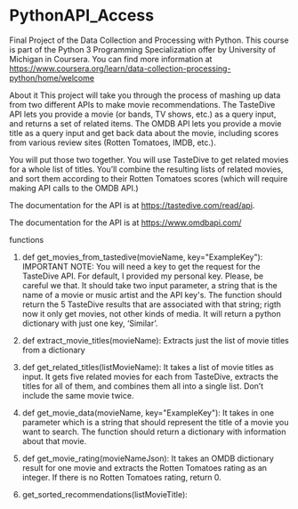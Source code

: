 # PythonAPI_Access

Final Project of the Data Collection and Processing with Python. This course is part of the Python 3 Programming Specialization offer by University of Michigan in Coursera. You can find more information at https://www.coursera.org/learn/data-collection-processing-python/home/welcome

About it
This project will take you through the process of mashing up data from two different APIs to make movie recommendations. The TasteDive API lets you provide a movie (or bands, TV shows, etc.) as a query input, and returns a set of related items. The OMDB API lets you provide a movie title as a query input and get back data about the movie, including scores from various review sites (Rotten Tomatoes, IMDB, etc.).

You will put those two together. You will use TasteDive to get related movies for a whole list of titles. You’ll combine the resulting lists of related movies, and sort them according to their Rotten Tomatoes scores (which will require making API calls to the OMDB API.)

The documentation for the API is at https://tastedive.com/read/api.

The documentation for the API is at https://www.omdbapi.com/

functions
1. def get_movies_from_tastedive(movieName, key="ExampleKey"):
IMPORTANT NOTE: You will need a key to get the request for the TasteDive API. For default, I provided my personal key. Please, be careful we that.
It should take two input parameter, a string that is the name of a movie or music artist and the API key's. The function should return the 5 TasteDive results that are associated with that string; rigth now it only get movies, not other kinds of media. It will return a python dictionary with just one key, ‘Similar’.

2. def extract_movie_titles(movieName):
Extracts just the list of movie titles from a dictionary

3. def get_related_titles(listMovieName):
It takes a list of movie titles as input. It gets five related movies for each from TasteDive, extracts the titles for all of them, and combines them all into a single list. Don’t include the same movie twice.

4. def get_movie_data(movieName, key="ExampleKey"):
It takes in one parameter which is a string that should represent the title of a movie you want to search. The function should return a dictionary with information about that movie.

5. def get_movie_rating(movieNameJson):
It takes an OMDB dictionary result for one movie and extracts the Rotten Tomatoes rating as an integer. If there is no Rotten Tomatoes rating, return 0.

6. get_sorted_recommendations(listMovieTitle):
